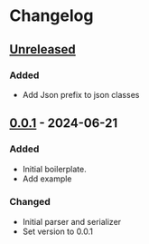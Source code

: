 # Changelog

## [Unreleased]

### Added

- Add Json prefix to json classes

## [0.0.1] - 2024-06-21

### Added

- Initial boilerplate.
- Add example

### Changed

- Initial parser and serializer
- Set version to 0.0.1

[Unreleased]: https://github.com/inlavigo/gg_gltf/compare/0.0.1...HEAD
[0.0.1]: https://github.com/inlavigo/gg_gltf/tag/%tag
